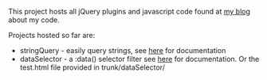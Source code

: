 This project hosts all jQuery plugins and javascript code found at [my blog](http://jqueryplugins.blogspot.com/) about my code.

Projects hosted so far are:
  * stringQuery - easily query strings, see [here](http://jqueryplugins.blogspot.com/2009/05/stringquery-plugin.html) for documentation
  * dataSelector - a :data() selector filter see [here](http://jqueryplugins.blogspot.com/2009/05/jquery-data-selector-filter.html) for documentation. Or the test.html file provided in trunk/dataSelector/